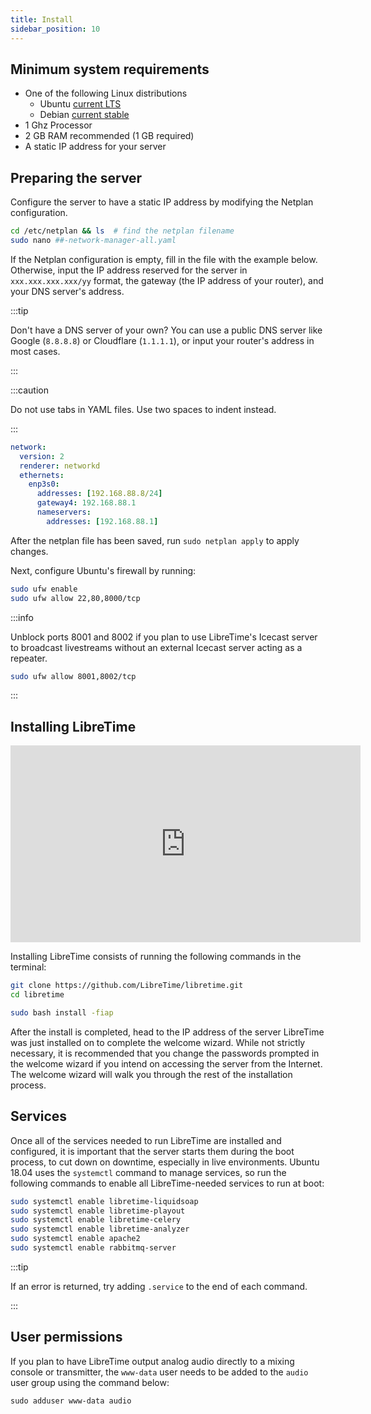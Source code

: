 ```yaml
---
title: Install
sidebar_position: 10
---
```


## Minimum system requirements

- One of the following Linux distributions
  - Ubuntu [current LTS](https://wiki.ubuntu.com/Releases)
  - Debian [current stable](https://www.debian.org/releases/)
- 1 Ghz Processor
- 2 GB RAM recommended (1 GB required)
- A static IP address for your server

## Preparing the server

Configure the server to have a static IP address by modifying the Netplan configuration.

```bash
cd /etc/netplan && ls  # find the netplan filename
sudo nano ##-network-manager-all.yaml
```

If the Netplan configuration is empty, fill in the file with the example below. Otherwise,
input the IP address reserved for the server in `xxx.xxx.xxx.xxx/yy` format, the gateway (the IP address
of your router), and your DNS server's address.

:::tip

Don't have a DNS server of your own? You can use a public DNS server like Google (`8.8.8.8`) or Cloudflare (`1.1.1.1`), or input your router's address in most cases.

:::

:::caution

Do not use tabs in YAML files. Use two spaces to indent instead.

:::

```yaml title="Netplan configuration on Ubuntu"
network:
  version: 2
  renderer: networkd
  ethernets:
    enp3s0:
      addresses: [192.168.88.8/24]
      gateway4: 192.168.88.1
      nameservers:
        addresses: [192.168.88.1]
```

After the netplan file has been saved, run `sudo netplan apply` to apply changes.

Next, configure Ubuntu's firewall by running:

```bash
sudo ufw enable
sudo ufw allow 22,80,8000/tcp
```

:::info

Unblock ports 8001 and 8002 if you plan to use LibreTime's Icecast server to broadcast livestreams without an external Icecast server acting as a repeater.

```bash
sudo ufw allow 8001,8002/tcp
```

:::

## Installing LibreTime

<iframe width="560" height="315" src="https://www.youtube.com/embed/Djo_55LgjXE" frameborder="0" allow="accelerometer; autoplay; clipboard-write; encrypted-media; gyroscope; picture-in-picture" allowfullscreen></iframe>

Installing LibreTime consists of running the following commands in the terminal:

```bash
git clone https://github.com/LibreTime/libretime.git
cd libretime

sudo bash install -fiap
```

After the install is completed, head to the IP address of the server LibreTime was just installed on
to complete the welcome wizard. While not strictly necessary, it is recommended that you change the passwords prompted in the welcome wizard if you intend on accessing the server from the Internet. The welcome wizard will
walk you through the rest of the installation process.

## Services

Once all of the services needed to run LibreTime are installed and configured,
it is important that the server starts them during the boot process, to cut down on downtime, especially in live environments.
Ubuntu 18.04 uses the `systemctl` command to manage services, so run the following commands to enable all
LibreTime-needed services to run at boot:

```bash
sudo systemctl enable libretime-liquidsoap
sudo systemctl enable libretime-playout
sudo systemctl enable libretime-celery
sudo systemctl enable libretime-analyzer
sudo systemctl enable apache2
sudo systemctl enable rabbitmq-server
```

:::tip

If an error is returned, try adding `.service` to the end of each command.

:::

## User permissions

If you plan to have LibreTime output analog audio directly to a mixing console or transmitter,
the `www-data` user needs to be added to the `audio` user group using the command below:

```
sudo adduser www-data audio
```

